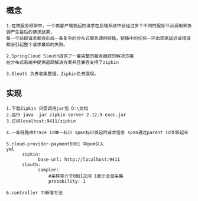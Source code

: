 ## 概念
    1.在微服务框架中，一个由客户端发起的请求在后端系统中会经过多个不同的服务节点调用来协调产生最后的请求结果，
    每一个前段请求都会形成一条复杂的分布式服务调用链路，链路中的任何一环出现高延迟或错误都会引起整个请求最后的失败。

    2.SpringCloud Sleuth提供了一套完整的服务跟踪的解决方案
    在分布式系统中提供追踪解决方案并且兼容支持了zipkin

    3.Sleuth 负责收集整理，Zipkin负责展现。

## 实现
    1.下载Zipkin 只需调用jar包 D:\文档 
    2.运行 java -jar zipkin-server-2.12.9-exec.jar
    3.访问localhost:9411/zipkin

    4.一条链路由trace id唯一标识 span标识发起的请求信息 span通过parent id关联起来 

    5.cloud-provider-payment8001 中pom引入
    yml
          zipkin:
                base-url: http://localhost:9411
          sleuth:
                sampler:
                    #采样率介于0到1之间 1表示全部采集
                    probability: 1
    
    6.controller 中新增方法
